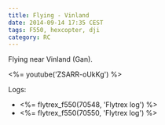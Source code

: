 ```yaml
---
title: Flying - Vinland
date: 2014-09-14 17:35 CEST
tags: F550, hexcopter, dji
category: RC
---
```


Flying near Vinland (Gan).

<%= youtube('ZSARR-oUkKg') %>

Logs:

* <%= flytrex_f550(70548, 'Flytrex log') %>
* <%= flytrex_f550(70550, 'Flytrex log') %>
